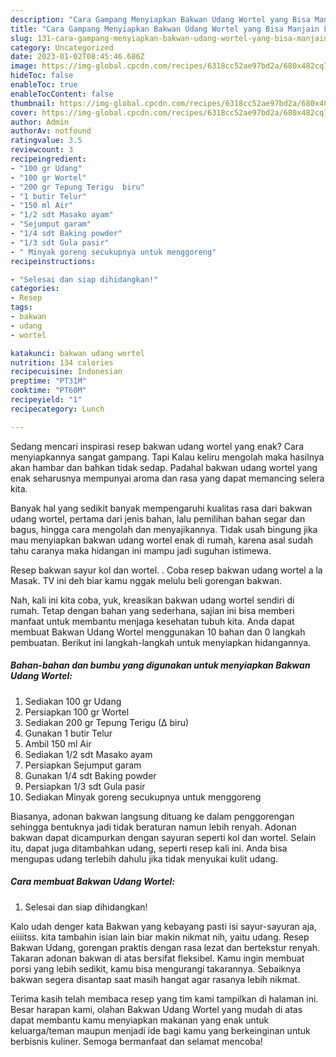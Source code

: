 ```yaml
---
description: "Cara Gampang Menyiapkan Bakwan Udang Wortel yang Bisa Manjain Lidah, Buat Buka Puasa}"
title: "Cara Gampang Menyiapkan Bakwan Udang Wortel yang Bisa Manjain Lidah, Buat Buka Puasa}"
slug: 131-cara-gampang-menyiapkan-bakwan-udang-wortel-yang-bisa-manjain-lidah-buat-buka-puasa
category: Uncategorized
date: 2023-01-02T08:45:46.686Z
image: https://img-global.cpcdn.com/recipes/6318cc52ae97bd2a/680x482cq70/bakwan-udang-wortel-foto-resep-utama.jpg
hideToc: false
enableToc: true
enableTocContent: false
thumbnail: https://img-global.cpcdn.com/recipes/6318cc52ae97bd2a/680x482cq70/bakwan-udang-wortel-foto-resep-utama.jpg
cover: https://img-global.cpcdn.com/recipes/6318cc52ae97bd2a/680x482cq70/bakwan-udang-wortel-foto-resep-utama.jpg
author: Admin
authorAv: notfound
ratingvalue: 3.5
reviewcount: 3
recipeingredient:
- "100 gr Udang"
- "100 gr Wortel"
- "200 gr Tepung Terigu  biru"
- "1 butir Telur"
- "150 ml Air"
- "1/2 sdt Masako ayam"
- "Sejumput garam"
- "1/4 sdt Baking powder"
- "1/3 sdt Gula pasir"
- " Minyak goreng secukupnya untuk menggoreng"
recipeinstructions:

- "Selesai dan siap dihidangkan!"
categories:
- Resep
tags:
- bakwan
- udang
- wortel

katakunci: bakwan udang wortel 
nutrition: 134 calories
recipecuisine: Indonesian
preptime: "PT31M"
cooktime: "PT60M"
recipeyield: "1"
recipecategory: Lunch

---
```



Sedang mencari inspirasi resep bakwan udang wortel yang enak? Cara menyiapkannya sangat gampang. Tapi Kalau keliru mengolah maka hasilnya akan hambar dan bahkan tidak sedap. Padahal bakwan udang wortel yang enak seharusnya mempunyai aroma dan rasa yang dapat memancing selera kita.


Banyak hal yang sedikit banyak mempengaruhi kualitas rasa dari bakwan udang wortel, pertama dari jenis bahan, lalu pemilihan bahan segar dan bagus, hingga cara mengolah dan menyajikannya. Tidak usah bingung jika mau menyiapkan bakwan udang wortel enak di rumah, karena asal sudah tahu caranya maka hidangan ini mampu jadi suguhan istimewa.

Resep bakwan sayur kol dan wortel. . Coba resep bakwan udang wortel a la Masak. TV ini deh biar kamu nggak melulu beli gorengan bakwan.


Nah, kali ini kita coba, yuk, kreasikan bakwan udang wortel sendiri di rumah. Tetap dengan bahan yang sederhana, sajian ini bisa memberi manfaat untuk membantu menjaga kesehatan tubuh kita. Anda dapat membuat Bakwan Udang Wortel menggunakan 10 bahan dan 0 langkah pembuatan. Berikut ini langkah-langkah untuk menyiapkan hidangannya.

<!--inarticleads1-->

##### Bahan-bahan dan bumbu yang digunakan untuk menyiapkan Bakwan Udang Wortel:

1. Sediakan 100 gr Udang
1. Persiapkan 100 gr Wortel
1. Sediakan 200 gr Tepung Terigu (∆ biru)
1. Gunakan 1 butir Telur
1. Ambil 150 ml Air
1. Sediakan 1/2 sdt Masako ayam
1. Persiapkan Sejumput garam
1. Gunakan 1/4 sdt Baking powder
1. Persiapkan 1/3 sdt Gula pasir
1. Sediakan  Minyak goreng secukupnya untuk menggoreng


Biasanya, adonan bakwan langsung dituang ke dalam penggorengan sehingga bentuknya jadi tidak beraturan namun lebih renyah. Adonan bakwan dapat dicampurkan dengan sayuran seperti kol dan wortel. Selain itu, dapat juga ditambahkan udang, seperti resep kali ini. Anda bisa mengupas udang terlebih dahulu jika tidak menyukai kulit udang. 

<!--inarticleads2-->

##### Cara membuat Bakwan Udang Wortel:


1. Selesai dan siap dihidangkan!

Kalo udah denger kata Bakwan yang kebayang pasti isi sayur-sayuran aja, eiiiitss. kita tambahin isian lain biar makin nikmat nih, yaitu udang. Resep Bakwan Udang, gorengan praktis dengan rasa lezat dan bertekstur renyah. Takaran adonan bakwan di atas bersifat fleksibel. Kamu ingin membuat porsi yang lebih sedikit, kamu bisa mengurangi takarannya. Sebaiknya bakwan segera disantap saat masih hangat agar rasanya lebih nikmat. 

Terima kasih telah membaca resep yang tim kami tampilkan di halaman ini. Besar harapan kami, olahan Bakwan Udang Wortel yang mudah di atas dapat membantu kamu menyiapkan makanan yang enak untuk keluarga/teman maupun menjadi ide bagi kamu yang berkeinginan untuk berbisnis kuliner. Semoga bermanfaat dan selamat mencoba!
